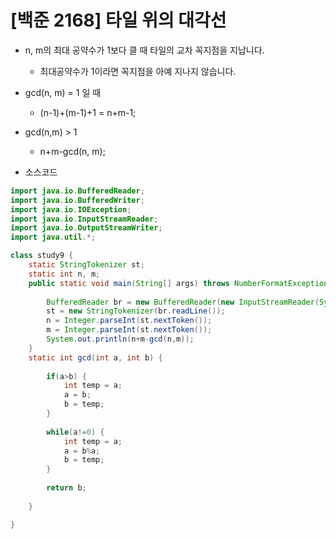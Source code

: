 # [백준 2168] 타일 위의 대각선

- n, m의 최대 공약수가 1보다 클 때 타일의 교차 꼭지점을 지납니다.
  - 최대공약수가 1이라면 꼭지점을 아예 지나지 않습니다.
- gcd(n, m) = 1 일 때
  - (n-1)+(m-1)+1 = n+m-1;
- gcd(n,m) > 1
  - n+m-gcd(n, m);

- 소스코드

```java
import java.io.BufferedReader;
import java.io.BufferedWriter;
import java.io.IOException;
import java.io.InputStreamReader;
import java.io.OutputStreamWriter;
import java.util.*;

class study9 {
	static StringTokenizer st;
	static int n, m;
	public static void main(String[] args) throws NumberFormatException, IOException {
		
		BufferedReader br = new BufferedReader(new InputStreamReader(System.in));
		st = new StringTokenizer(br.readLine());
		n = Integer.parseInt(st.nextToken());
		m = Integer.parseInt(st.nextToken());
		System.out.println(n+m-gcd(n,m));
	}
	static int gcd(int a, int b) {
		
		if(a>b) {
			int temp = a;
			a = b;
			b = temp;
		}
		
		while(a!=0) {
			int temp = a;
			a = b%a;
			b = temp;
		}
		
		return b;
		
	}

}
```

